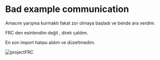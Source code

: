 # Bad example communication

Amacım yarışma kurmaktı fakat zor olmaya başladı ve bende ara verdim. 

FRC den esinlendim değil , direk çaldım.

En son import hatası aldım ve düzeltmedim.

![projectFRC](https://github.com/yusagulgor/Frc_Py/assets/110815875/77b49d4a-ddcb-41af-8d1b-1308fc158280)


